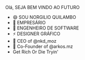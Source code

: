 Olá, SEJA BEM VINDO AO FUTURO
- 😄 SOU NORGILIO QUILAMBO
- 🔭 EMPRESÁRIO
- 🌱 ENGENHEIRO DE SOFTWARE
- ⚡ DESIGNER GRÁFICO
- 👯 CEO of @nkd_moz
- 🤔 Co-Founder of @arkos.mz
-  Get Rich Or Die Tryin'

